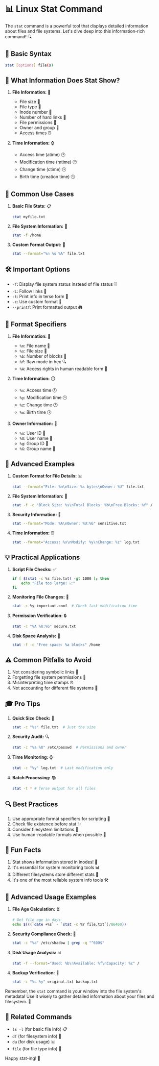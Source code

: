 # 📊 Linux Stat Command

The `stat` command is a powerful tool that displays detailed information about files and file systems. Let's dive deep into this information-rich command! 🔍

## 📝 Basic Syntax
```bash
stat [options] file(s)
```

## 🎯 What Information Does Stat Show?

1. **File Information:** 📁
   - File size 📏
   - File type 📑
   - Inode number 🔢
   - Number of hard links 🔗
   - File permissions 🔐
   - Owner and group 👥
   - Access times ⏰

2. **Time Information:** ⌚
   - Access time (atime) 🕐
   - Modification time (mtime) 🕑
   - Change time (ctime) 🕒
   - Birth time (creation time) 🕓

## 💫 Common Use Cases

1. **Basic File Stats:** 📋
   ```bash
   stat myfile.txt
   ```

2. **File System Information:** 💾
   ```bash
   stat -f /home
   ```

3. **Custom Format Output:** 🎨
   ```bash
   stat --format="%n %s %A" file.txt
   ```

## 🛠️ Important Options

- `-f`: Display file system status instead of file status 🗄️
- `-L`: Follow links 🔗
- `-t`: Print info in terse form 📝
- `-c`: Use custom format 🎨
- `--printf`: Print formatted output 🖨️

## 🌟 Format Specifiers

1. **File Information:** 📑
   - `%n`: File name 📛
   - `%s`: File size 📏
   - `%b`: Number of blocks 🔢
   - `%f`: Raw mode in hex 🔍
   - `%A`: Access rights in human readable form 👀

2. **Time Information:** ⏱️
   - `%x`: Access time 🕐
   - `%y`: Modification time 🕑
   - `%z`: Change time 🕒
   - `%w`: Birth time 🕓

3. **Owner Information:** 👥
   - `%u`: User ID 👤
   - `%U`: User name 📛
   - `%g`: Group ID 👥
   - `%G`: Group name 📛

## 🎯 Advanced Examples

1. **Custom Format for File Details:** 📊
   ```bash
   stat --format="File: %n\nSize: %s bytes\nOwner: %U" file.txt
   ```

2. **File System Information:** 💽
   ```bash
   stat -f -c "Block Size: %s\nTotal Blocks: %b\nFree Blocks: %f" /
   ```

3. **Security Information:** 🔐
   ```bash
   stat --format="Mode: %A\nOwner: %U:%G" sensitive.txt
   ```

4. **Time Information:** ⏰
   ```bash
   stat --format="Access: %x\nModify: %y\nChange: %z" log.txt
   ```

## 💡 Practical Applications

1. **Script File Checks:** ✅
   ```bash
   if [ $(stat -c %s file.txt) -gt 1000 ]; then
       echo "File too large! 📈"
   fi
   ```

2. **Monitoring File Changes:** 👀
   ```bash
   stat -c %y important.conf  # Check last modification time
   ```

3. **Permission Verification:** 🔒
   ```bash
   stat -c "%A %U:%G" secure.txt
   ```

4. **Disk Space Analysis:** 💾
   ```bash
   stat -f -c "Free space: %a blocks" /home
   ```

## ⚠️ Common Pitfalls to Avoid

1. Not considering symbolic links 🔄
2. Forgetting file system permissions 🚫
3. Misinterpreting time stamps ⏰
4. Not accounting for different file systems 💽

## 🎓 Pro Tips

1. **Quick Size Check:** 📏
   ```bash
   stat -c "%s" file.txt  # Just the size
   ```

2. **Security Audit:** 🔍
   ```bash
   stat -c "%a %U" /etc/passwd  # Permissions and owner
   ```

3. **Time Monitoring:** ⌚
   ```bash
   stat -c "%y" log.txt  # Last modification only
   ```

4. **Batch Processing:** 📚
   ```bash
   stat -t * # Terse output for all files
   ```

## 🔍 Best Practices

1. Use appropriate format specifiers for scripting 📝
2. Check file existence before stat ✨
3. Consider filesystem limitations 💾
4. Use human-readable formats when possible 👀

## 🎉 Fun Facts

1. Stat shows information stored in inodes! 🎯
2. It's essential for system monitoring tools 📊
3. Different filesystems store different stats 💽
4. It's one of the most reliable system info tools 🛠️

## 🚀 Advanced Usage Examples

1. **File Age Calculation:** ⏳
   ```bash
   # Get file age in days
   echo $(((`date +%s` - `stat -c %Y file.txt`)/86400))
   ```

2. **Security Compliance Check:** 🔐
   ```bash
   stat -c "%a" /etc/shadow | grep -q "^600$"
   ```

3. **Disk Usage Analysis:** 📊
   ```bash
   stat -f --format="Used: %b\nAvailable: %f\nCapacity: %c" /
   ```

4. **Backup Verification:** 💾
   ```bash
   stat -c "%s %y" original.txt backup.txt
   ```

Remember, the `stat` command is your window into the file system's metadata! Use it wisely to gather detailed information about your files and filesystem. 🎯

## 🔗 Related Commands

- `ls -l` (for basic file info) 📋
- `df` (for filesystem info) 💽
- `du` (for disk usage) 📊
- `file` (for file type info) 📑

Happy stat-ing! 🚀 